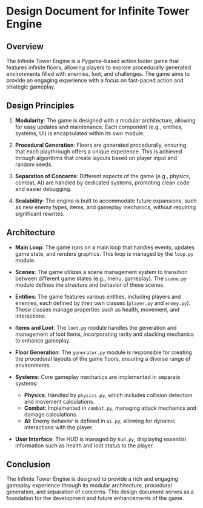 # Design Document for Infinite Tower Engine

## Overview
The Infinite Tower Engine is a Pygame-based action looter game that features infinite floors, allowing players to explore procedurally generated environments filled with enemies, loot, and challenges. The game aims to provide an engaging experience with a focus on fast-paced action and strategic gameplay.

## Design Principles
1. **Modularity**: The game is designed with a modular architecture, allowing for easy updates and maintenance. Each component (e.g., entities, systems, UI) is encapsulated within its own module.

2. **Procedural Generation**: Floors are generated procedurally, ensuring that each playthrough offers a unique experience. This is achieved through algorithms that create layouts based on player input and random seeds.

3. **Separation of Concerns**: Different aspects of the game (e.g., physics, combat, AI) are handled by dedicated systems, promoting clean code and easier debugging.

4. **Scalability**: The engine is built to accommodate future expansions, such as new enemy types, items, and gameplay mechanics, without requiring significant rewrites.

## Architecture
- **Main Loop**: The game runs on a main loop that handles events, updates game state, and renders graphics. This loop is managed by the `loop.py` module.

- **Scenes**: The game utilizes a scene management system to transition between different game states (e.g., menu, gameplay). The `scene.py` module defines the structure and behavior of these scenes.

- **Entities**: The game features various entities, including players and enemies, each defined by their own classes (`player.py` and `enemy.py`). These classes manage properties such as health, movement, and interactions.

- **Items and Loot**: The `loot.py` module handles the generation and management of loot items, incorporating rarity and stacking mechanics to enhance gameplay.

- **Floor Generation**: The `generator.py` module is responsible for creating the procedural layouts of the game floors, ensuring a diverse range of environments.

- **Systems**: Core gameplay mechanics are implemented in separate systems:
  - **Physics**: Handled by `physics.py`, which includes collision detection and movement calculations.
  - **Combat**: Implemented in `combat.py`, managing attack mechanics and damage calculations.
  - **AI**: Enemy behavior is defined in `ai.py`, allowing for dynamic interactions with the player.

- **User Interface**: The HUD is managed by `hud.py`, displaying essential information such as health and loot status to the player.

## Conclusion
The Infinite Tower Engine is designed to provide a rich and engaging gameplay experience through its modular architecture, procedural generation, and separation of concerns. This design document serves as a foundation for the development and future enhancements of the game.